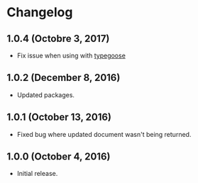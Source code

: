 # Changelog

## 1.0.4 (Octobre 3, 2017)

- Fix issue when using with [typegoose](https://github.com/szokodiakos/typegoose)

## 1.0.2 (December 8, 2016)

- Updated packages.

## 1.0.1 (October 13, 2016)

- Fixed bug where updated document wasn't being returned.

## 1.0.0 (October 4, 2016)

- Initial release.
